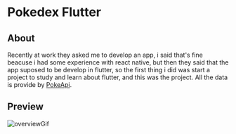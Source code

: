 # Pokedex Flutter

## About

Recently at work they asked me to develop an app, i said that's fine beacuse i had some experience with react native, but then they said that the app suposed to be develop in flutter, so the first thing i did was start a project to study and learn about flutter, and this was the project. All the data is provide by [PokeApi](https://pokeapi.co/).
## Preview

![overviewGif](example.gif)